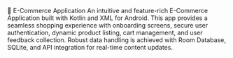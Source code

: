 

🛒 E-Commerce Application
An intuitive and feature-rich E-Commerce Application built with Kotlin and XML for Android. This app provides
a seamless shopping experience with onboarding screens, secure user authentication, dynamic product listing, cart management,
and user feedback collection. Robust data handling is achieved with Room Database, SQLite, and API integration for real-time
content updates.



